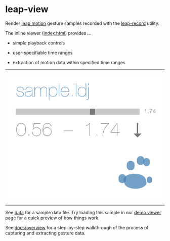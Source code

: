 # leap-view

Render [leap motion](https://www.leapmotion.com) gesture samples recorded with the [leap-record](https://github.com/joyrexus/leap-record) utility.

The inline viewer ([index.html](index.html)) provides ...

* simple playback controls

* user-specifiable time ranges

* extraction of motion data within specified time ranges

---

![screenshot](screenshot.png)

---

See [data](https://github.com/joyrexus/leap-view/tree/master/data) for a sample data file.  Try loading this sample in our [demo viewer](http://joyrexus.github.io/sgm/tohf/index.html) page for a quick preview of how things work.

See [docs/overview](https://github.com/joyrexus/leap-view/blob/master/docs/overview.md) for a step-by-step walkthrough of the process of capturing and
extracting gesture data.
